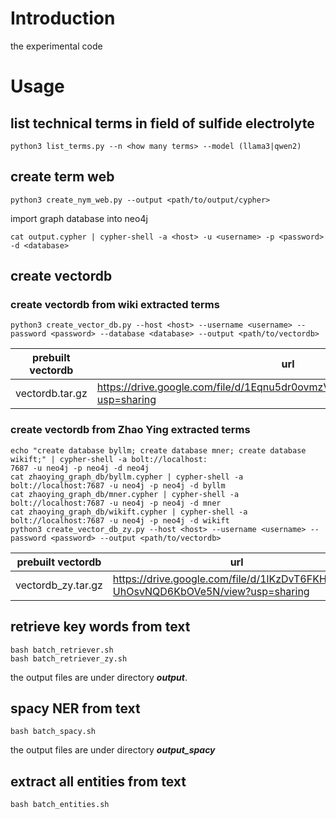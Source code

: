 # Introduction

the experimental code

# Usage

## list technical terms in field of sulfide electrolyte

```shell
python3 list_terms.py --n <how many terms> --model (llama3|qwen2)
```

## create term web

```shell
python3 create_nym_web.py --output <path/to/output/cypher>
```

import graph database into neo4j

```shell
cat output.cypher | cypher-shell -a <host> -u <username> -p <password> -d <database>
```

## create vectordb

### create vectordb from wiki extracted terms

```shell
python3 create_vector_db.py --host <host> --username <username> --password <password> --database <database> --output <path/to/vectordb>
```

| prebuilt vectordb | url |
|-------------------|-----|
| vectordb.tar.gz   | https://drive.google.com/file/d/1Eqnu5dr0ovmzVSdLzsu7hM6AcPAJY34_/view?usp=sharing |

### create vectordb from Zhao Ying extracted terms

```shell
echo "create database byllm; create database mner; create database wikift;" | cypher-shell -a bolt://localhost:
7687 -u neo4j -p neo4j -d neo4j
cat zhaoying_graph_db/byllm.cypher | cypher-shell -a bolt://localhost:7687 -u neo4j -p neo4j -d byllm
cat zhaoying_graph_db/mner.cypher | cypher-shell -a bolt://localhost:7687 -u neo4j -p neo4j -d mner
cat zhaoying_graph_db/wikift.cypher | cypher-shell -a bolt://localhost:7687 -u neo4j -p neo4j -d wikift
python3 create_vector_db_zy.py --host <host> --username <username> --password <password> --output <path/to/vectordb>
```

| prebuilt vectordb | url |
|-------------------|-----|
| vectordb_zy.tar.gz | https://drive.google.com/file/d/1lKzDvT6FKHek6DI-UhOsvNQD6KbOVe5N/view?usp=sharing |

## retrieve key words from text

```shell
bash batch_retriever.sh
bash batch_retriever_zy.sh
```

the output files are under directory ***output***.

## spacy NER from text

```shell
bash batch_spacy.sh
```

the output files are under directory ***output_spacy***

## extract all entities from text

```shell
bash batch_entities.sh
```
